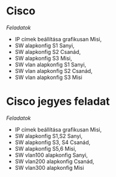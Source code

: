 # Cisco
*Feladatok*
- IP címek beállítása grafikusan Misi,
- SW alapkonfig S1 Sanyi,
- SW alapkonfig S2 Csanád,
- SW alapkonfig S3 Misi,
- SW vlan alapkonfig S1 Sanyi,
- SW vlan alapkonfig S2 Csanád,
- SW vlan alapkonfig S3 Misi



# Cisco jegyes feladat
*Feladatok*
- IP címek beállítása grafikusan Misi,
- SW alapkonfig S1,S2 Sanyi,
- SW alapkonfig S3, S4 Csanád,
- SW alapkonfig S5,6 Misi,
- SW vlan100 alapkonfig Sanyi,
- SW vlan200 alapkonfig Csanád,
- SW vlan300 alapkonfig Misi
